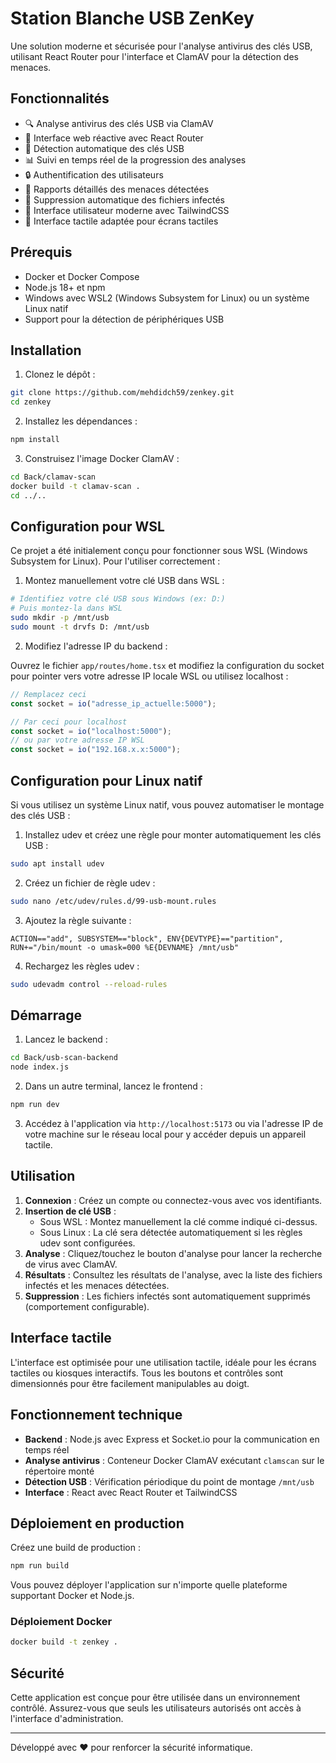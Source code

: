 # Station Blanche USB ZenKey

Une solution moderne et sécurisée pour l'analyse antivirus des clés USB, utilisant React Router pour l'interface et ClamAV pour la détection des menaces.

## Fonctionnalités

- 🔍 Analyse antivirus des clés USB via ClamAV
- 🚀 Interface web réactive avec React Router
- 🔄 Détection automatique des clés USB
- 📊 Suivi en temps réel de la progression des analyses
- 🔒 Authentification des utilisateurs
- 📝 Rapports détaillés des menaces détectées
- 💾 Suppression automatique des fichiers infectés
- 🎨 Interface utilisateur moderne avec TailwindCSS
- 📱 Interface tactile adaptée pour écrans tactiles

## Prérequis

- Docker et Docker Compose
- Node.js 18+ et npm
- Windows avec WSL2 (Windows Subsystem for Linux) ou un système Linux natif
- Support pour la détection de périphériques USB

## Installation

1. Clonez le dépôt :

```bash
git clone https://github.com/mehdidch59/zenkey.git
cd zenkey
```

2. Installez les dépendances :

```bash
npm install
```

3. Construisez l'image Docker ClamAV :

```bash
cd Back/clamav-scan
docker build -t clamav-scan .
cd ../..
```

## Configuration pour WSL

Ce projet a été initialement conçu pour fonctionner sous WSL (Windows Subsystem for Linux). Pour l'utiliser correctement :

1. Montez manuellement votre clé USB dans WSL :

```bash
# Identifiez votre clé USB sous Windows (ex: D:)
# Puis montez-la dans WSL
sudo mkdir -p /mnt/usb
sudo mount -t drvfs D: /mnt/usb
```

2. Modifiez l'adresse IP du backend :

Ouvrez le fichier `app/routes/home.tsx` et modifiez la configuration du socket pour pointer vers votre adresse IP locale WSL ou utilisez localhost :

```javascript
// Remplacez ceci
const socket = io("adresse_ip_actuelle:5000");

// Par ceci pour localhost
const socket = io("localhost:5000");
// ou par votre adresse IP WSL
const socket = io("192.168.x.x:5000");
```

## Configuration pour Linux natif

Si vous utilisez un système Linux natif, vous pouvez automatiser le montage des clés USB :

1. Installez udev et créez une règle pour monter automatiquement les clés USB :

```bash
sudo apt install udev
```

2. Créez un fichier de règle udev :

```bash
sudo nano /etc/udev/rules.d/99-usb-mount.rules
```

3. Ajoutez la règle suivante :

```
ACTION=="add", SUBSYSTEM=="block", ENV{DEVTYPE}=="partition", RUN+="/bin/mount -o umask=000 %E{DEVNAME} /mnt/usb"
```

4. Rechargez les règles udev :

```bash
sudo udevadm control --reload-rules
```

## Démarrage

1. Lancez le backend :

```bash
cd Back/usb-scan-backend
node index.js
```

2. Dans un autre terminal, lancez le frontend :

```bash
npm run dev
```

3. Accédez à l'application via `http://localhost:5173` ou via l'adresse IP de votre machine sur le réseau local pour y accéder depuis un appareil tactile.

## Utilisation

1. **Connexion** : Créez un compte ou connectez-vous avec vos identifiants.
2. **Insertion de clé USB** : 
   - Sous WSL : Montez manuellement la clé comme indiqué ci-dessus.
   - Sous Linux : La clé sera détectée automatiquement si les règles udev sont configurées.
3. **Analyse** : Cliquez/touchez le bouton d'analyse pour lancer la recherche de virus avec ClamAV.
4. **Résultats** : Consultez les résultats de l'analyse, avec la liste des fichiers infectés et les menaces détectées.
5. **Suppression** : Les fichiers infectés sont automatiquement supprimés (comportement configurable).

## Interface tactile

L'interface est optimisée pour une utilisation tactile, idéale pour les écrans tactiles ou kiosques interactifs. Tous les boutons et contrôles sont dimensionnés pour être facilement manipulables au doigt.

## Fonctionnement technique

- **Backend** : Node.js avec Express et Socket.io pour la communication en temps réel
- **Analyse antivirus** : Conteneur Docker ClamAV exécutant `clamscan` sur le répertoire monté
- **Détection USB** : Vérification périodique du point de montage `/mnt/usb`
- **Interface** : React avec React Router et TailwindCSS

## Déploiement en production

Créez une build de production :

```bash
npm run build
```

Vous pouvez déployer l'application sur n'importe quelle plateforme supportant Docker et Node.js.

### Déploiement Docker

```bash
docker build -t zenkey .
```

## Sécurité

Cette application est conçue pour être utilisée dans un environnement contrôlé. Assurez-vous que seuls les utilisateurs autorisés ont accès à l'interface d'administration.

---

Développé avec ❤️ pour renforcer la sécurité informatique.
